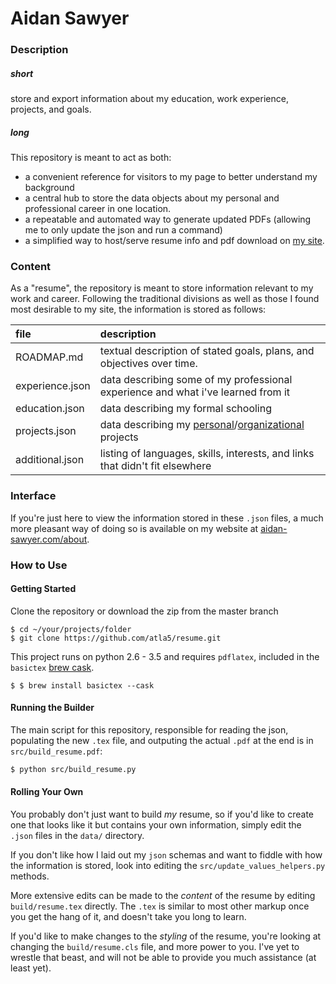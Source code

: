 # Aidan Sawyer

### Description ###

##### short #####
store and export information about my education, work experience, projects, and goals.

##### long #####
This repository is meant to act as both:
 - a convenient reference for visitors to my page to better understand my background 
 - a central hub to store the data objects about my personal and professional career in one location.
 - a repeatable and automated way to generate updated PDFs (allowing me to only update the json and run a command)
 - a simplified way to host/serve resume info and pdf download on [my site](http://aidan-sawyer.com).

### Content ###

As a "resume", the repository is meant to store information relevant to my work
  and career. Following the traditional divisions as well as those I found most
  desirable to my site, the information is stored as follows:

|file|description|
|:---|:---------------|
|ROADMAP.md|textual description of stated goals, plans, and objectives over time.|
|experience.json|data describing some of my professional experience and what i've learned from it|
|education.json|data describing my formal schooling|
|projects.json|data describing my [personal](https://github.com/atla5)/[organizational](https://github.com/lib-re) projects|
|additional.json|listing of languages, skills, interests, and links that didn't fit elsewhere|

### Interface ###

If you're just here to view the information stored in these `.json` files, a  much more pleasant way of 
  doing so is available on my website at [aidan-sawyer.com/about](http://aidan-sawyer.com/about).

### How to Use ###

#### Getting Started

Clone the repository or download the zip from the master branch
```
$ cd ~/your/projects/folder
$ git clone https://github.com/atla5/resume.git
```

This project runs on python 2.6 - 3.5 and requires `pdflatex`, included in the `basictex` 
  [brew cask](https://brew.sh/).  
  
``` 
$ $ brew install basictex --cask
```

#### Running the Builder

The main script for this repository, responsible for reading the json, 
  populating the new `.tex` file, and outputing the actual `.pdf` at the end 
  is in `src/build_resume.pdf`:

```bash
$ python src/build_resume.py
```

#### Rolling Your Own

You probably don't just want to build _my_ resume, so if you'd like to create one 
  that looks like it but contains your own information, simply edit the `.json` files 
  in the `data/` directory.

If you don't like how I laid out my `json` schemas and want to fiddle with how the information 
  is stored, look into editing the `src/update_values_helpers.py` methods. 

More extensive edits can be made to the _content_ of the resume by editing `build/resume.tex` 
  directly. The `.tex` is similar to most other markup once you get the hang of it, and 
  doesn't take you long to learn.

If you'd like to make changes to the _styling_ of the resume, you're looking at changing 
  the `build/resume.cls` file, and more power to you. I've yet to wrestle that beast, and 
  will not be able to provide you much assistance (at least yet).
